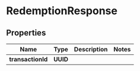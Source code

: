 

# RedemptionResponse


## Properties

| Name | Type | Description | Notes |
|------------ | ------------- | ------------- | -------------|
|**transactionId** | **UUID** |  |  |



